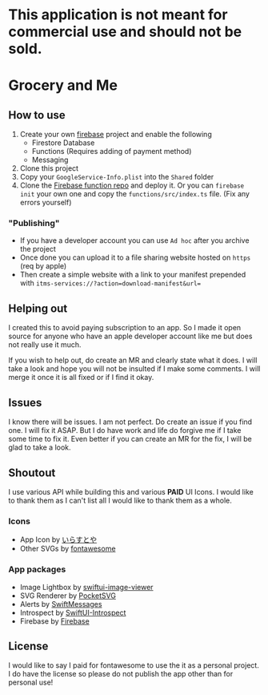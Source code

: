 # This application is not meant for commercial use and should not be sold.

# Grocery and Me

## How to use
1. Create your own [firebase](https://console.firebase.google.com/u/0/) project and enable the following
    - Firestore Database
    - Functions (Requires adding of payment method)
    - Messaging
1. Clone this project
1. Copy your `GoogleService-Info.plist` into the `Shared` folder
1. Clone the [Firebase function repo](https://github.com/OozoraHaruto/Grocery-and-Me-Firebase-Functions) and deploy it. Or you can `firebase init` your own one and copy the `functions/src/index.ts` file. (Fix any errors yourself)

### "Publishing"
- If you have a developer account you can use `Ad hoc` after you archive the project
- Once done you can upload it to a file sharing website hosted on `https` (req by apple)
- Then create a simple website with a link to your manifest prepended with `itms-services://?action=download-manifest&url=`

## Helping out
I created this to avoid paying subscription to an app. So I made it open source for anyone who have an apple developer account like me but does not really use it much.

If you wish to help out, do create an MR and clearly state what it does. I will take a look and hope you will not be insulted if I make some comments. I will merge it once it is all fixed or if I find it okay.

## Issues
I know there will be issues. I am not perfect. Do create an issue if you find one. I will fix it ASAP. But I do have work and life do forgive me if I take some time to fix it. Even better if you can create an MR for the fix, I will be glad to take a look.

## Shoutout
I use various API while building this and various **PAID** UI Icons. I would like to thank them as I can't list all I would like to thank them as a whole.

### Icons
- App Icon by [いらすとや](https://www.irasutoya.com)
- Other SVGs by [fontawesome](https://fontawesome.com)

### App packages
- Image Lightbox by [swiftui-image-viewer](https://github.com/Jake-Short/swiftui-image-viewer)
- SVG Renderer by [PocketSVG](https://github.com/pocketsvg/PocketSVG)
- Alerts by [SwiftMessages](https://github.com/SwiftKickMobile/SwiftMessages)
- Introspect by [SwiftUI-Introspect](https://github.com/siteline/SwiftUI-Introspect)
- Firebase by [Firebase](https://github.com/firebase/firebase-ios-sdk)

## License
I would like to say I paid for fontawesome to use the it as a personal project. I do have the license so please do not publish the app other than for personal use!